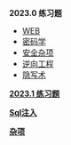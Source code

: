 **2023.0 练习题**

- [WEB](/practice/2023.0/web/)
- [密码学](/practice/2023.0/cryptography/)
- [安全杂项](/practice/2023.0/misc/)
- [逆向工程](/practice/2023.0/reverse/)
- [隐写术](/practice/2023.0/steganography/)

**[2023.1 练习题](/practice/2023.1/)**

**[Sql注入](/sqli/)**

**[杂项](/misc/)**

